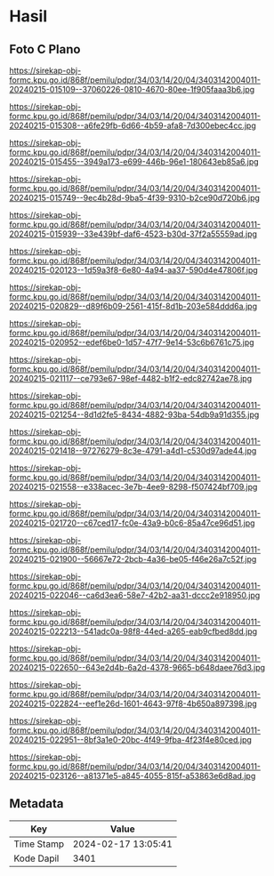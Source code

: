 # Hasil

## Foto C Plano

https://sirekap-obj-formc.kpu.go.id/868f/pemilu/pdpr/34/03/14/20/04/3403142004011-20240215-015109--37060226-0810-4670-80ee-1f905faaa3b6.jpg

https://sirekap-obj-formc.kpu.go.id/868f/pemilu/pdpr/34/03/14/20/04/3403142004011-20240215-015308--a6fe29fb-6d66-4b59-afa8-7d300ebec4cc.jpg

https://sirekap-obj-formc.kpu.go.id/868f/pemilu/pdpr/34/03/14/20/04/3403142004011-20240215-015455--3949a173-e699-446b-96e1-180643eb85a6.jpg

https://sirekap-obj-formc.kpu.go.id/868f/pemilu/pdpr/34/03/14/20/04/3403142004011-20240215-015749--9ec4b28d-9ba5-4f39-9310-b2ce90d720b6.jpg

https://sirekap-obj-formc.kpu.go.id/868f/pemilu/pdpr/34/03/14/20/04/3403142004011-20240215-015939--33e439bf-daf6-4523-b30d-37f2a55559ad.jpg

https://sirekap-obj-formc.kpu.go.id/868f/pemilu/pdpr/34/03/14/20/04/3403142004011-20240215-020123--1d59a3f8-6e80-4a94-aa37-590d4e47806f.jpg

https://sirekap-obj-formc.kpu.go.id/868f/pemilu/pdpr/34/03/14/20/04/3403142004011-20240215-020829--d89f6b09-2561-415f-8d1b-203e584ddd6a.jpg

https://sirekap-obj-formc.kpu.go.id/868f/pemilu/pdpr/34/03/14/20/04/3403142004011-20240215-020952--edef6be0-1d57-47f7-9e14-53c6b6761c75.jpg

https://sirekap-obj-formc.kpu.go.id/868f/pemilu/pdpr/34/03/14/20/04/3403142004011-20240215-021117--ce793e67-98ef-4482-b1f2-edc82742ae78.jpg

https://sirekap-obj-formc.kpu.go.id/868f/pemilu/pdpr/34/03/14/20/04/3403142004011-20240215-021254--8d1d2fe5-8434-4882-93ba-54db9a91d355.jpg

https://sirekap-obj-formc.kpu.go.id/868f/pemilu/pdpr/34/03/14/20/04/3403142004011-20240215-021418--97276279-8c3e-4791-a4d1-c530d97ade44.jpg

https://sirekap-obj-formc.kpu.go.id/868f/pemilu/pdpr/34/03/14/20/04/3403142004011-20240215-021558--e338acec-3e7b-4ee9-8298-f507424bf709.jpg

https://sirekap-obj-formc.kpu.go.id/868f/pemilu/pdpr/34/03/14/20/04/3403142004011-20240215-021720--c67ced17-fc0e-43a9-b0c6-85a47ce96d51.jpg

https://sirekap-obj-formc.kpu.go.id/868f/pemilu/pdpr/34/03/14/20/04/3403142004011-20240215-021900--56667e72-2bcb-4a36-be05-f46e26a7c52f.jpg

https://sirekap-obj-formc.kpu.go.id/868f/pemilu/pdpr/34/03/14/20/04/3403142004011-20240215-022046--ca6d3ea6-58e7-42b2-aa31-dccc2e918950.jpg

https://sirekap-obj-formc.kpu.go.id/868f/pemilu/pdpr/34/03/14/20/04/3403142004011-20240215-022213--541adc0a-98f8-44ed-a265-eab9cfbed8dd.jpg

https://sirekap-obj-formc.kpu.go.id/868f/pemilu/pdpr/34/03/14/20/04/3403142004011-20240215-022650--643e2d4b-6a2d-4378-9665-b648daee76d3.jpg

https://sirekap-obj-formc.kpu.go.id/868f/pemilu/pdpr/34/03/14/20/04/3403142004011-20240215-022824--eef1e26d-1601-4643-97f8-4b650a897398.jpg

https://sirekap-obj-formc.kpu.go.id/868f/pemilu/pdpr/34/03/14/20/04/3403142004011-20240215-022951--8bf3a1e0-20bc-4f49-9fba-4f23f4e80ced.jpg

https://sirekap-obj-formc.kpu.go.id/868f/pemilu/pdpr/34/03/14/20/04/3403142004011-20240215-023126--a81371e5-a845-4055-815f-a53863e6d8ad.jpg


## Metadata

| Key        | Value               |
| ---------- | ------------------- |
| Time Stamp | 2024-02-17 13:05:41 |
| Kode Dapil | 3401                |



